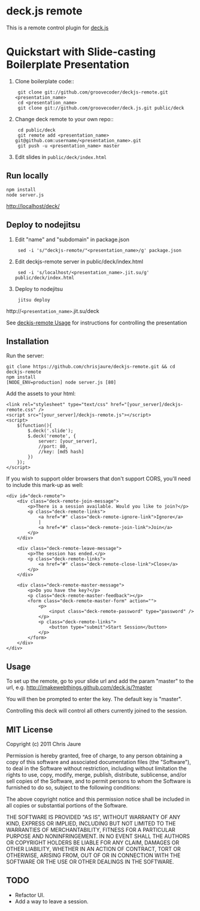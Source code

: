 # deck.js remote

This is a remote control plugin for [deck.js](http://imakewebthings.github.com/deck.js/)

# Quickstart with Slide-casting Boilerplate Presentation

1. Clone boilerplate code::

        git clone git://github.com/groovecoder/deckjs-remote.git <presentation_name>
        cd <presentation_name>
        git clone git://github.com/groovecoder/deck.js.git public/deck

2. Change deck remote to your own repo::

        cd public/deck
        git remote add <presentation_name> git@github.com:username/<presentation_name>.git
        git push -u <presentation_name> master

3. Edit slides in `public/deck/index.html`

## Run locally

    npm install
    node server.js

[http://localhost/deck/](http://localhost/deck/)

## Deploy to nodejitsu

1. Edit "name" and "subdomain" in package.json

        sed -i 's/"deckjs-remote/"<presentation_name>/g' package.json

2. Edit deckjs-remote server in public/deck/index.html

        sed -i 's/localhost/<presentation_name>.jit.su/g' public/deck/index.html

3. Deploy to nodejitsu

        jitsu deploy

http://`<presentation_name>`.jit.su/deck

See [deckjs-remote Usage](https://github.com/chrisjaure/deckjs-remote/#usage)
for instructions for controlling the presentation

## Installation

Run the server: 
	
	git clone https://github.com/chrisjaure/deckjs-remote.git && cd deckjs-remote
	npm install
	[NODE_ENV=production] node server.js [80]

Add the assets to your html:

	<link rel="stylesheet" type="text/css" href="[your_server]/deckjs-remote.css" />
	<script src="[your_server]/deckjs-remote.js"></script>
	<script>
		$(function(){
			$.deck('.slide');
			$.deck('remote', {
				server: [your_server],
				//port: 80,
				//key: [md5 hash]
			})
		});
	</script>

If you wish to support older browsers that don't support CORS, you'll need to include this mark-up as well:

	<div id="deck-remote">
		<div class="deck-remote-join-message">
			<p>There is a session available. Would you like to join?</p>
			<p class="deck-remote-links">
				<a href="#" class="deck-remote-ignore-link">Ignore</a>
				|
				<a href="#" class="deck-remote-join-link">Join</a>
			</p>
		</div>
		
		<div class="deck-remote-leave-message">
			<p>The session has ended.</p>
			<p class="deck-remote-links">
				<a href="#" class="deck-remote-close-link">Close</a>
			</p>
		</div>

		<div class="deck-remote-master-message">
			<p>Do you have the key?</p>
			<p class="deck-remote-master-feedback"></p>
			<form class="deck-remote-master-form" action="">
				<p>
					<input class="deck-remote-password" type="password" />
				</p>
				<p class="deck-remote-links">
					<button type="submit">Start Session</button>
				</p>
			</form>
		</div>
	</div>

## Usage

To set up the remote, go to your slide url and add the param "master" to the url, e.g. http://imakewebthings.github.com/deck.js/?master

You will then be prompted to enter the key. The default key is "master".

Controlling this deck will control all others currently joined to the session.

## MIT License

Copyright (c) 2011 Chris Jaure

Permission is hereby granted, free of charge, to any person obtaining a copy of this software and associated documentation files (the "Software"), to deal in the Software without restriction, including without limitation the rights to use, copy, modify, merge, publish, distribute, sublicense, and/or sell copies of the Software, and to permit persons to whom the Software is furnished to do so, subject to the following conditions:

The above copyright notice and this permission notice shall be included in all copies or substantial portions of the Software.

THE SOFTWARE IS PROVIDED "AS IS", WITHOUT WARRANTY OF ANY KIND, EXPRESS OR IMPLIED, INCLUDING BUT NOT LIMITED TO THE WARRANTIES OF MERCHANTABILITY, FITNESS FOR A PARTICULAR PURPOSE AND NONINFRINGEMENT. IN NO EVENT SHALL THE AUTHORS OR COPYRIGHT HOLDERS BE LIABLE FOR ANY CLAIM, DAMAGES OR OTHER LIABILITY, WHETHER IN AN ACTION OF CONTRACT, TORT OR OTHERWISE, ARISING FROM, OUT OF OR IN CONNECTION WITH THE SOFTWARE OR THE USE OR OTHER DEALINGS IN THE SOFTWARE.

## TODO

- Refactor UI.
- Add a way to leave a session.
